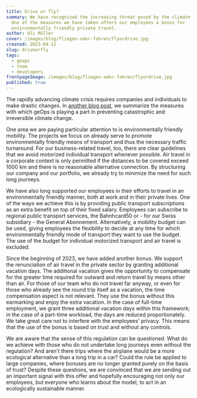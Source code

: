 ```yaml
---
title: Drive or fly?
summary: We have recognized the increasing threat posed by the climate crisis.
  One of the measures we have taken offers our employees a bonus for
  environmentally friendly private travel.
author: Uli Müller
cover: /images/blog/fliegen-oder-fahren/flyordrive.jpg
created: 2023-04-12
slug: driveorfly
tags:
  - geops
  - team
  - developers
frontpageImage: /images/blog/fliegen-oder-fahren/flyordrive.jpg
published: true
---
```

The rapidly advancing climate crisis requires companies and individuals to make drastic changes. In [another blog post](/en/blog/sustainability), we summarize the measures with which geOps is playing a part in preventing catastrophic and irreversible climate change.

One area we are paying particular attention to is environmentally friendly mobility. The projects we focus on already serve to promote environmentally friendly means of transport and thus the necessary traffic turnaround. For our business-related travel, too, there are clear guidelines that we avoid motorized individual transport whenever possible. Air travel in a corporate context is only permitted if the distances to be covered exceed 1000 km and there is no reasonable alternative connection. By structuring our company and our portfolio, we already try to minimize the need for such long journeys.

We have also long supported our employees in their efforts to travel in an environmentally friendly manner, both at work and in their private lives. One of the ways we achieve this is by providing public transport subscriptions as an extra benefit on top of their fixed salary. Employees can subscribe to regional public transport services, the Bahnhcard50 or - for our Swiss subsidiary - the General Abonnement. Alternatively, a mobility budget can be used, giving employees the flexibility to decide at any time for which environmentally friendly mode of transport they want to use the budget. The use of the budget for individual motorized transport and air travel is excluded. 

Since the beginning of 2023, we have added another bonus. We support the renunciation of air travel in the private sector by granting additional vacation days. The additional vacation gives the opportunity to compensate for the greater time required for outward and return travel by means other than air. For those of our team who do not travel far anyway, or even for those who already see the round trip itself as a vacation, the time compensation aspect is not relevant. They use the bonus without this earmarking and enjoy the extra vacation. In the case of full-time employment, we grant three additional vacation days within this framework; in the case of a part-time workload, the days are reduced proportionately.  We take great care not to interfere with the employees' privacy. This means that the use of the bonus is based on trust and without any controls.

We are aware that the sense of this regulation can be questioned. What do we achieve with those who do not undertake long journeys even without the regulation? And aren't there trips where the airplane would be a more ecological alternative than a long trip in a car? Could the rule be applied to large companies, where bonuses are no longer granted purely on the basis of trust? Despite these questions, we are convinced that we are sending out an important signal with this offer and hopefully encouraging not only our employees, but everyone who learns about the model, to act in an ecologically sustainable manner.

